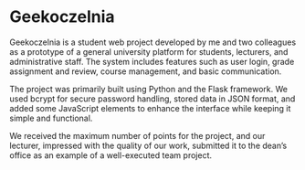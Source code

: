 # Geekoczelnia
Geekoczelnia is a student web project developed by me and two colleagues as a prototype of a general university platform for students, lecturers, and administrative staff. The system includes features such as user login, grade assignment and review, course management, and basic communication.

The project was primarily built using Python and the Flask framework. We used bcrypt for secure password handling, stored data in JSON format, and added some JavaScript elements to enhance the interface while keeping it simple and functional.

We received the maximum number of points for the project, and our lecturer, impressed with the quality of our work, submitted it to the dean’s office as an example of a well-executed team project.
